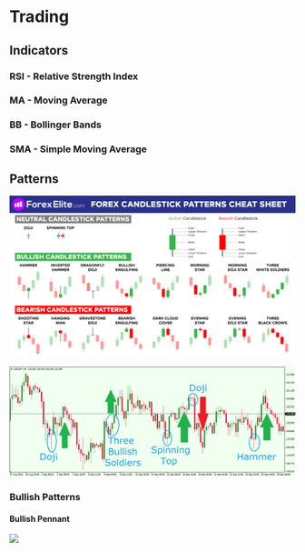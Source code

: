 # Trading

## Indicators

### RSI - Relative Strength Index

### MA - Moving Average

### BB - Bollinger Bands

### SMA - Simple Moving Average

## Patterns

![](../../.gitbook/assets/forex-candlestick-patterns-cheat-sheet.png)

![](../../.gitbook/assets/usdjpy-candlestick-patterns.png)

### Bullish Patterns

#### Bullish Pennant

![](https://a.c-dn.net/c/content/dam/publicsites/igcom/uk/images/ContentImage/How_to_identify_bullish_pennants_.jpg)

